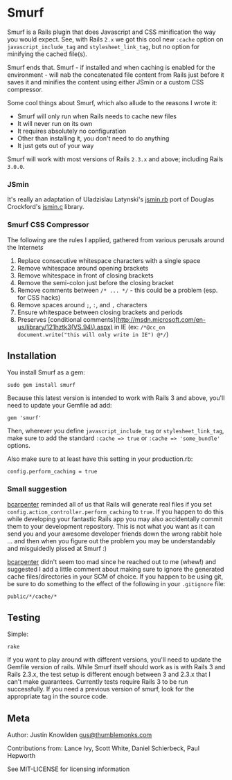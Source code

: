 # Smurf

Smurf is a Rails plugin that does Javascript and CSS minification the way you would expect. See, with Rails `2.x` we got this cool new `:cache` option on `javascript_include_tag` and `stylesheet_link_tag`, but no option for minifying the cached file(s).

Smurf ends that. Smurf - if installed and when caching is enabled for the environment - will nab the concatenated file content from Rails just before it saves it and minifies the content using either JSmin or a custom CSS compressor.

Some cool things about Smurf, which also allude to the reasons I wrote it:

* Smurf will only run when Rails needs to cache new files
* It will never run on its own
* It requires absolutely no configuration
* Other than installing it, you don't need to do anything
* It just gets out of your way

Smurf will work with most versions of Rails `2.3.x` and above; including Rails `3.0.0`.

### JSmin

It's really an adaptation of Uladzislau Latynski's [jsmin.rb](http://javascript.crockford.com/jsmin.rb) port of Douglas Crockford's [jsmin.c](http://javascript.crockford.com/jsmin.c) library.

### Smurf CSS Compressor

The following are the rules I applied, gathered from various perusals around the Internet*s*

1. Replace consecutive whitespace characters with a single space
2. Remove whitespace around opening brackets
3. Remove whitespace in front of closing brackets
4. Remove the semi-colon just before the closing bracket
5. Remove comments between `/* ... */` - this could be a problem (esp. for CSS hacks)
6. Remove spaces around `;`, `:`, and `,` characters
7. Ensure whitespace between closing brackets and periods
8. Preserves [conditional comments](http://msdn.microsoft.com/en-us/library/121hztk3(VS.94\).aspx) in IE (ex: `/*@cc_on document.write("this will only write in IE") @*/`)

## Installation

You install Smurf as a gem:

    sudo gem install smurf

Because this latest version is intended to work with Rails 3 and above, you'll need to update your Gemfile ad add:

    gem 'smurf'

Then, wherever you define `javascript_include_tag` or `stylesheet_link_tag`, make sure to add the standard `:cache => true` or `:cache => 'some_bundle'` options.

Also make sure to at least have this setting in your production.rb:

    config.perform_caching = true

### Small suggestion

[bcarpenter](http://github.com/bcarpenter) reminded all of us that Rails will generate real files if you set `config.action_controller.perform_caching` to `true`. If you happen to do this while developing your fantastic Rails app you may also accidentally commit them to your development repository. This is not what you want as it can send you and your awesome developer friends down the wrong rabbit hole ... and then when you figure out the problem you may be understandably and misguidedly pissed at Smurf :)

[bcarpenter](http://github.com/bcarpenter) didn't seem too mad since he reached out to me (whew!) and suggested I add a little comment about making sure to ignore the generated cache files/directories in your SCM of choice. If you happen to be using git, be sure to do something to the effect of the following in your `.gitignore` file:

    public/*/cache/*

## Testing

Simple:

    rake

If you want to play around with different versions, you'll need to update the Gemfile version of rails. While Smurf itself should work as is with Rails 3 and Rails 2.3.x, the test setup is different enough between 3 and 2.3.x that I can't make guarantees. Currently tests require Rails 3 to be run successfully. If you need a previous version of smurf, look for the appropriate tag in the source code.

## Meta

Author: Justin Knowlden <gus@thumblemonks.com>

Contributions from: Lance Ivy, Scott White, Daniel Schierbeck, Paul Hepworth

See MIT-LICENSE for licensing information
